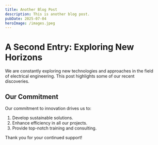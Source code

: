 ```yaml
---
title: Another Blog Post
description: This is another blog post.
pubDate: 2025-07-04
heroImage: /images.jpeg
---
```


# A Second Entry: Exploring New Horizons

We are constantly exploring new technologies and approaches in the field of electrical engineering. This post highlights some of our recent discoveries.

## Our Commitment

Our commitment to innovation drives us to:

1.  Develop sustainable solutions.
2.  Enhance efficiency in all our projects.
3.  Provide top-notch training and consulting.

Thank you for your continued support!